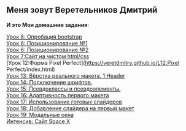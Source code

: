  Меня зовут Веретельников Дмитрий 
-------------------------
   **И это Мои домашние задания**:  
   
 [Урок 8: Опробация bootstrap](https://veretdmitry.github.io/L12/index.html)  
 [Урок 6: Позиционирование №1](https://veretdmitry.github.io/L6.Position/P-1/index.html)    
 [Урок 6: Позиционирование №2](https://veretdmitry.github.io/L6.Position/P-2/index.html)    
 [Урок 7:Сайт на чистом html/css](https://veretdmitry.github.io/L7.SITE№1/index.html)    
 [Урок 12:Форма Pixel Perfect](https://veretdmitry.github.io/L12.Pixel Perfect/index.html)  
 [Урок 13: Вёрстка реального макета. 1:Header](https://veretdmitry.github.io/L13.RealProject1/src/index.html)  
 [Урок 14: Подключение шрифтов.](https://veretdmitry.github.io/L14.Fonts/index.html)  
 [Урок 15: Псевдоклассы и псевдоэлементы.](https://veretdmitry.github.io/L15.Pseudo-elements/index.html)  
 [Урок 16: Aдаптивность первого макета](https://veretdmitry.github.io/L16.RealProject1/src/index.html)  
 [Урок 17: Использование готовых слайдеров](https://veretdmitry.github.io/L17.Slider/index.html)  
 [Урок 18: Добавление слайдера на первый макет](https://veretdmitry.github.io/L16.RealProject1/src/index.html)  
 [Урок 19: Модальные окна](https://veretdmitry.github.io/L19.ModalWindow/index.html)  
 [Интенсив: Сайт Space X](https://veretdmitry.github.io/SpaceX/index.html) 
 
